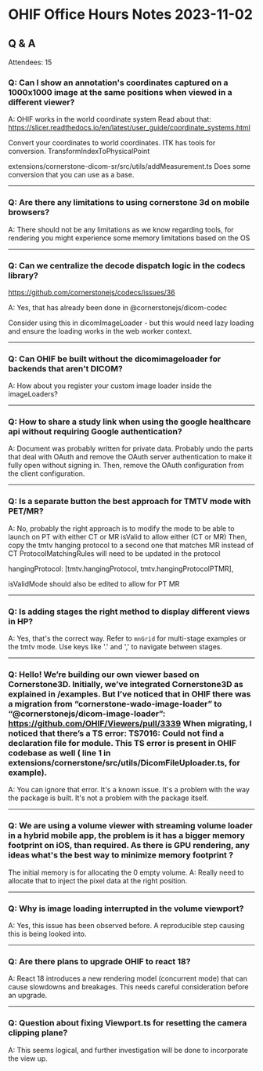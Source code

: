 # OHIF Office Hours Notes 2023-11-02


## Q & A

Attendees: 15

### Q: Can I show an annotation's coordinates captured on a 1000x1000 image at the same positions when viewed in a different viewer?

A: OHIF works in the world coordinate system
Read about that: 
https://slicer.readthedocs.io/en/latest/user_guide/coordinate_systems.html

Convert your coordinates to world coordinates.  ITK has tools for conversion.
TransformIndexToPhysicalPoint

extensions/cornerstone-dicom-sr/src/utils/addMeasurement.ts
Does some conversion that you can use as a base.


---

### Q: Are there any limitations to using cornerstone 3d on mobile browsers?

A: There should not be any limitations as we know regarding tools, for rendering you might experience some memory limitations based on the OS

---

### Q: Can we centralize the decode dispatch logic in the codecs library?

https://github.com/cornerstonejs/codecs/issues/36

A: Yes, that has already been done in @cornerstonejs/dicom-codec

Consider using this in dicomImageLoader - but this would need lazy loading and ensure the loading works in the web worker context.

---

### Q: Can OHIF be built without the dicomimageloader for backends that aren't DICOM?

A: How about you register your custom image loader inside the imageLoaders?

---

### Q: How to share a study link when using the google healthcare api without requiring Google authentication?

A: Document was probably written for private data.  Probably undo the parts that deal with OAuth and remove the OAuth server authentication to make it fully open without signing in.
Then, remove the OAuth configuration from the client configuration.


---

### Q: Is a separate button the best approach for TMTV mode with PET/MR?

A: No, probably the right approach is to modify the mode to be able to launch on PT with either CT or MR  isValid to allow either (CT or MR)
Then, copy the tmtv hanging protocol to a second one that matches MR instead of CT
ProtocolMatchingRules will need to be updated in the protocol



hangingProtocol: [tmtv.hangingProtocol, tmtv.hangingProtocolPTMR],

isValidMode should also be edited to allow for PT MR


---

### Q: Is adding stages the right method to display different views in HP?

A: Yes, that's the correct way. Refer to `mnGrid` for multi-stage examples or the tmtv mode. Use keys like '.' and ',' to navigate between stages.

---

### Q: Hello! We’re building our own viewer based on Cornerstone3D. Initially, we’ve integrated Cornerstone3D as explained in /examples. But I’ve noticed that in OHIF there was a migration from “cornerstone-wado-image-loader” to “@cornerstonejs/dicom-image-loader”: https://github.com/OHIF/Viewers/pull/3339 When migrating, I noticed that there’s a TS error: TS7016: Could not find a declaration file for module. This TS error is present in OHIF codebase as well ( line 1 in extensions/cornerstone/src/utils/DicomFileUploader.ts, for example).

A: You can ignore that error. It's a known issue. It's a problem with the way the package is built. It's not a problem with the package itself.


---


### Q: We are using a volume viewer with streaming volume loader in a hybrid mobile app, the problem is it has a bigger memory footprint on iOS, than required. As there is GPU rendering, any ideas what's the best way to minimize memory footprint ?


The initial memory is for allocating the 0 empty volume. 
A: Really need to allocate that to inject the pixel data at the right position.

---

### Q: Why is image loading interrupted in the volume viewport?

A: Yes, this issue has been observed before. A reproducible step causing this is being looked into.

---

### Q: Are there plans to upgrade OHIF to react 18?

A: React 18 introduces a new rendering model (concurrent mode) that can cause slowdowns and breakages. This needs careful consideration before an upgrade.

---

### Q: Question about fixing Viewport.ts for resetting the camera clipping plane?

A: This seems logical, and further investigation will be done to incorporate the view up.

